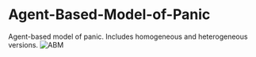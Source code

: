 # Agent-Based-Model-of-Panic
Agent-based model of panic. Includes homogeneous and heterogeneous versions. 
![ABM](https://user-images.githubusercontent.com/43342021/135271550-9cdbed4d-2958-41ec-bec4-0ad888acd0ab.png)
